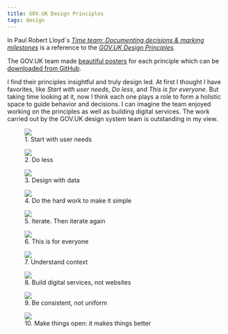 ```yaml
---
title: GOV.UK Design Principles
tags: design
---
```

In Paul Robert Lloyd´s [<cite> Time team: Documenting decisions & marking milestones</cite>](https://paulrobertlloyd.com/2023/174/s1/ux_london/) is a reference to the [<cite>GOV.UK Design Principles</cite>](https://www.gov.uk/guidance/government-design-principles).

The GOV.UK team made [beautiful posters](https://designnotes.blog.gov.uk/2019/09/18/new-design-principles-posters/) for each principle which can be [downloaded from GitHub](https://github.com/alphagov/govdesign/blob/main/Poster_GovernmentDesignPrinciples.pdf).

I find their principles insightful and truly design led. At first I thought I have favorites, like <em>Start with user needs</em>, <em>Do less</em>, and <em>This is for everyone</em>. But taking time looking at it, now I think each one plays a role to form a holistic space to guide behavior and decisions. I can imagine the team enjoyed working on the principles as well as building digital services. The work carried out by the GOV.UK design system team is outstanding in my view.

<div class="sm:grid sm:grid-cols-2 sm:gap-x-ryt-xl">
<figure>
<img src="/img/design/govuk-start-with-user-nees.jpeg">
<figcaption>1. Start with user needs</figcaption>
</figure>
<figure>
<img src="/img/design/govuk-do-less.jpeg">
<figcaption>2. Do less</figcaption>
</figure>
<figure>
<img src="/img/design/govuk-design-with-data.jpeg">
<figcaption>3. Design with data</figcaption>
</figure>
<figure>
<img src="/img/design/govuk-do-the-hard-work.jpeg">
<figcaption>4. Do the hard work to make it simple</figcaption>
</figure>
<figure>
<img src="/img/design/govuk-iterate.jpeg">
<figcaption>5. Iterate. Then iterate again</figcaption>
</figure>
<figure>
<img src="/img/design/govuk-this-is-for-everyone.jpeg">
<figcaption>6. This is for everyone</figcaption>
</figure>
<figure>
<img src="/img/design/govuk-understand-context.jpeg">
<figcaption>7. Understand context</figcaption>
</figure>
<figure>
<img src="/img/design/govuk-build-digital-services.jpeg">
<figcaption>8. Build digital services, not websites</figcaption>
</figure>
<figure>
<img src="/img/design/govuk-be-consistent.jpeg">
<figcaption>9. Be consistent, not uniform</figcaption>
</figure>
<figure>
<img src="/img/design/govuk-make-things-open.jpeg">
<figcaption>10. Make things open: it makes things better</figcaption>
</figure>
</div>
